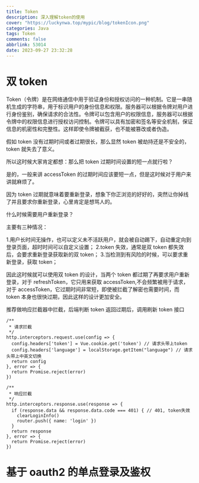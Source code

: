```yaml
---
title: Token
description: 深入理解token的使用
cover: "https://luckynwa.top/mypic/blog/tokenIcon.png"
categories: Java
tags: Token
comments: false
abbrlink: 53014
date: 2023-09-27 23:32:28
---
```


# 双 token

Token（令牌）是在网络通信中用于验证身份和授权访问的一种机制。它是一串随机生成的字符串，用于标识用户的身份信息和权限。服务器可以根据令牌对用户进行身份鉴别，确保请求的合法性。令牌可以包含用户的权限信息，服务器可以根据令牌中的权限信息进行授权访问控制。令牌可以具有加密和签名等安全机制，保证信息的机密性和完整性。这样即使令牌被截获，也不能被篡改或者伪造。

假如 token 没有过期时间或者过期很长，那么显然 token 被劫持还是不安全的，token 就失去了意义。

所以这时候大家肯定都想：那么把 token 过期时间设置的短一点就行啦？

是的，一般来讲 accessToken 的过期时间应该要短一点，但是这时候对于用户来讲就麻烦了。

因为 token 过期就意味着要重新登录，想象下你正浏览的好好的，突然让你掉线了并且要求你重新登录，心里肯定是想骂人的。

什么时候需要用户重新登录？

主要有三种情况：

1.用户长时间无操作，也可以定义未不活跃用户，就会被自动踢下，自动重定向到登录页面，超时时间可以自定义设置；
2.token 失效，通常是双 token 都失效后，会要求重新登录获取新的双 token； 3.当检测到有风险的时候，可以要求重新登录，获取 token；

因此这时候就可以使用双 token 的设计，当两个 token 都过期了再要求用户重新登录，对于 refreshToken，它只用来获取 accessToken,不会频繁被用于请求，对于 accessToken，它过期时间非常短，即使被拦截了解密也需要时间，而 token 本身也很快过期，因此这样的设计更加安全。

推荐做响应拦截器中拦截，后端判断 token 返回过期后，调用刷新 token 接口

```JS
/**
 * 请求拦截
 */
http.interceptors.request.use(config => {
  config.headers['token'] = Vue.cookie.get('token') // 请求头带上token
  config.headers['language'] = localStorage.getItem("language") // 请求头带上中英文切换
  return config
}, error => {
  return Promise.reject(error)
})

/**
 * 响应拦截
 */
http.interceptors.response.use(response => {
  if (response.data && response.data.code === 401) { // 401, token失效
    clearLoginInfo()
    router.push({ name: 'login' })
  }
  return response
}, error => {
  return Promise.reject(error)
})

```

# 基于 oauth2 的单点登录及鉴权
